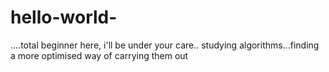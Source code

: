 # hello-world-
....total beginner here, i'll be under your care..
studying algorithms...finding a more optimised way of carrying them out
